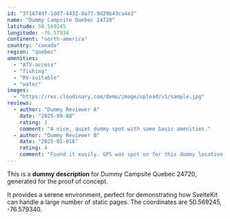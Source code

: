 ```yaml
---
id: "3f1874df-1dd7-4432-8a77-9d29b43ca4e3"
name: "Dummy Campsite Quebec 24720"
latitude: 50.569245
longitude: -76.57934
continent: "north-america"
country: "canada"
region: "quebec"
amenities:
  - "ATV-access"
  - "fishing"
  - "RV-suitable"
  - "water"
images:
  - "https://res.cloudinary.com/demo/image/upload/v1/sample.jpg"
reviews:
  - author: "Dummy Reviewer A"
    date: "2025-09-08"
    rating: 3
    comment: "A nice, quiet dummy spot with some basic amenities."
  - author: "Dummy Reviewer B"
    date: "2025-01-018"
    rating: 4
    comment: "Found it easily. GPS was spot on for this dummy location."
---
```


This is a **dummy description** for Dummy Campsite Quebec 24720, generated for the proof of concept.

It provides a serene environment, perfect for demonstrating how SvelteKit can handle a large number of static pages. The coordinates are 50.569245, -76.579340.
